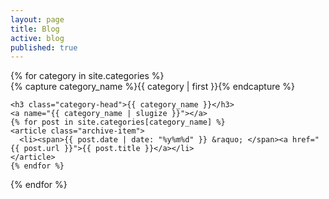 ```yaml
---
layout: page
title: Blog
active: blog
published: true
---
```

<div id="archives">
{% for category in site.categories %}
  <div class="archive-group">
    {% capture category_name %}{{ category | first }}{% endcapture %}
    <div id="#{{ category_name | slugize }}"></div>
    <p></p>

    <h3 class="category-head">{{ category_name }}</h3>
    <a name="{{ category_name | slugize }}"></a>
    {% for post in site.categories[category_name] %}
    <article class="archive-item">
      <li><span>{{ post.date | date: "%y%m%d" }} &raquo; </span><a href="{{ post.url }}">{{ post.title }}</a></li>
    </article>
    {% endfor %}
  </div>
{% endfor %}
</div>